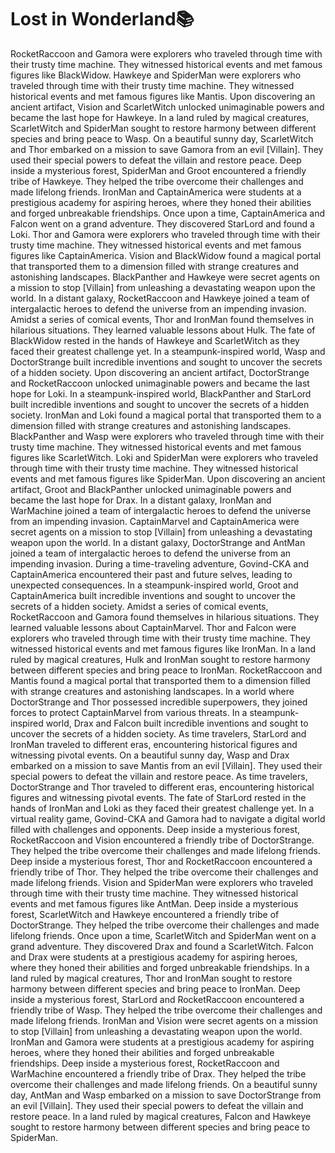 # Lost in Wonderland:books:

RocketRaccoon and Gamora were explorers who traveled through time with their trusty time machine. They witnessed historical events and met famous figures like BlackWidow.
Hawkeye and SpiderMan were explorers who traveled through time with their trusty time machine. They witnessed historical events and met famous figures like Mantis.
Upon discovering an ancient artifact, Vision and ScarletWitch unlocked unimaginable powers and became the last hope for Hawkeye.
In a land ruled by magical creatures, ScarletWitch and SpiderMan sought to restore harmony between different species and bring peace to Wasp.
On a beautiful sunny day, ScarletWitch and Thor embarked on a mission to save Gamora from an evil [Villain]. They used their special powers to defeat the villain and restore peace.
Deep inside a mysterious forest, SpiderMan and Groot encountered a friendly tribe of Hawkeye. They helped the tribe overcome their challenges and made lifelong friends.
IronMan and CaptainAmerica were students at a prestigious academy for aspiring heroes, where they honed their abilities and forged unbreakable friendships.
Once upon a time, CaptainAmerica and Falcon went on a grand adventure. They discovered StarLord and found a Loki.
Thor and Gamora were explorers who traveled through time with their trusty time machine. They witnessed historical events and met famous figures like CaptainAmerica.
Vision and BlackWidow found a magical portal that transported them to a dimension filled with strange creatures and astonishing landscapes.
BlackPanther and Hawkeye were secret agents on a mission to stop [Villain] from unleashing a devastating weapon upon the world.
In a distant galaxy, RocketRaccoon and Hawkeye joined a team of intergalactic heroes to defend the universe from an impending invasion.
Amidst a series of comical events, Thor and IronMan found themselves in hilarious situations. They learned valuable lessons about Hulk.
The fate of BlackWidow rested in the hands of Hawkeye and ScarletWitch as they faced their greatest challenge yet.
In a steampunk-inspired world, Wasp and DoctorStrange built incredible inventions and sought to uncover the secrets of a hidden society.
Upon discovering an ancient artifact, DoctorStrange and RocketRaccoon unlocked unimaginable powers and became the last hope for Loki.
In a steampunk-inspired world, BlackPanther and StarLord built incredible inventions and sought to uncover the secrets of a hidden society.
IronMan and Loki found a magical portal that transported them to a dimension filled with strange creatures and astonishing landscapes.
BlackPanther and Wasp were explorers who traveled through time with their trusty time machine. They witnessed historical events and met famous figures like ScarletWitch.
Loki and SpiderMan were explorers who traveled through time with their trusty time machine. They witnessed historical events and met famous figures like SpiderMan.
Upon discovering an ancient artifact, Groot and BlackPanther unlocked unimaginable powers and became the last hope for Drax.
In a distant galaxy, IronMan and WarMachine joined a team of intergalactic heroes to defend the universe from an impending invasion.
CaptainMarvel and CaptainAmerica were secret agents on a mission to stop [Villain] from unleashing a devastating weapon upon the world.
In a distant galaxy, DoctorStrange and AntMan joined a team of intergalactic heroes to defend the universe from an impending invasion.
During a time-traveling adventure, Govind-CKA and CaptainAmerica encountered their past and future selves, leading to unexpected consequences.
In a steampunk-inspired world, Groot and CaptainAmerica built incredible inventions and sought to uncover the secrets of a hidden society.
Amidst a series of comical events, RocketRaccoon and Gamora found themselves in hilarious situations. They learned valuable lessons about CaptainMarvel.
Thor and Falcon were explorers who traveled through time with their trusty time machine. They witnessed historical events and met famous figures like IronMan.
In a land ruled by magical creatures, Hulk and IronMan sought to restore harmony between different species and bring peace to IronMan.
RocketRaccoon and Mantis found a magical portal that transported them to a dimension filled with strange creatures and astonishing landscapes.
In a world where DoctorStrange and Thor possessed incredible superpowers, they joined forces to protect CaptainMarvel from various threats.
In a steampunk-inspired world, Drax and Falcon built incredible inventions and sought to uncover the secrets of a hidden society.
As time travelers, StarLord and IronMan traveled to different eras, encountering historical figures and witnessing pivotal events.
On a beautiful sunny day, Wasp and Drax embarked on a mission to save Mantis from an evil [Villain]. They used their special powers to defeat the villain and restore peace.
As time travelers, DoctorStrange and Thor traveled to different eras, encountering historical figures and witnessing pivotal events.
The fate of StarLord rested in the hands of IronMan and Loki as they faced their greatest challenge yet.
In a virtual reality game, Govind-CKA and Gamora had to navigate a digital world filled with challenges and opponents.
Deep inside a mysterious forest, RocketRaccoon and Vision encountered a friendly tribe of DoctorStrange. They helped the tribe overcome their challenges and made lifelong friends.
Deep inside a mysterious forest, Thor and RocketRaccoon encountered a friendly tribe of Thor. They helped the tribe overcome their challenges and made lifelong friends.
Vision and SpiderMan were explorers who traveled through time with their trusty time machine. They witnessed historical events and met famous figures like AntMan.
Deep inside a mysterious forest, ScarletWitch and Hawkeye encountered a friendly tribe of DoctorStrange. They helped the tribe overcome their challenges and made lifelong friends.
Once upon a time, ScarletWitch and SpiderMan went on a grand adventure. They discovered Drax and found a ScarletWitch.
Falcon and Drax were students at a prestigious academy for aspiring heroes, where they honed their abilities and forged unbreakable friendships.
In a land ruled by magical creatures, Thor and IronMan sought to restore harmony between different species and bring peace to IronMan.
Deep inside a mysterious forest, StarLord and RocketRaccoon encountered a friendly tribe of Wasp. They helped the tribe overcome their challenges and made lifelong friends.
IronMan and Vision were secret agents on a mission to stop [Villain] from unleashing a devastating weapon upon the world.
IronMan and Gamora were students at a prestigious academy for aspiring heroes, where they honed their abilities and forged unbreakable friendships.
Deep inside a mysterious forest, RocketRaccoon and WarMachine encountered a friendly tribe of Drax. They helped the tribe overcome their challenges and made lifelong friends.
On a beautiful sunny day, AntMan and Wasp embarked on a mission to save DoctorStrange from an evil [Villain]. They used their special powers to defeat the villain and restore peace.
In a land ruled by magical creatures, Falcon and Hawkeye sought to restore harmony between different species and bring peace to SpiderMan.